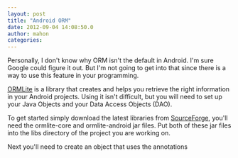```yaml
---
layout: post
title: "Android ORM"
date: 2012-09-04 14:08:50.0
author: mahon
categories: 
---
```

Personally, I don't know why ORM isn't the default in Android. I'm sure Google could figure it out. But I'm not going to get into that since there is a way to use this feature in your programming.

<a title="ORMLite" href="http://ormlite.com/">ORMLite</a> is a library that creates and helps you retrieve the right information in your Android projects. Using it isn't difficult, but you will need to set up your Java Objects and your Data Access Objects (DAO).

To get started simply download the latest libraries from <a href="http://sourceforge.net/projects/ormlite/files/releases/com/j256/ormlite/">SourceForge</a>, you'll need the ormlite-core and ormlite-android jar files. Put both of these jar files into the libs directory of the project you are working on.

Next you'll need to create an object that uses the annotations